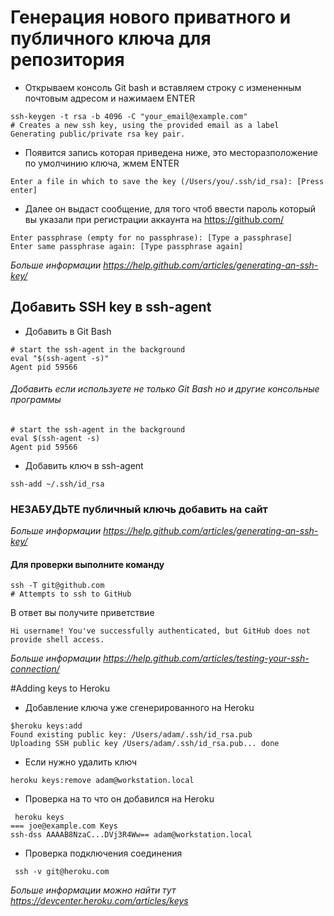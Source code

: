 # Генерация нового приватного и публичного ключа для репозитория
* Открываем консоль Git bash и вставляем строку с измененным почтовым адресом и нажимаем ENTER
```ch
ssh-keygen -t rsa -b 4096 -C "your_email@example.com"
# Creates a new ssh key, using the provided email as a label
Generating public/private rsa key pair.
```
* Появится запись которая приведена ниже, это месторазположение по умолчинию ключа, жмем ENTER
```ch
Enter a file in which to save the key (/Users/you/.ssh/id_rsa): [Press enter]
```
* Далее он выдаст сообщение, для того чтоб ввести пароль который вы указали при регистрации аккаунта на https://github.com/
```ch
Enter passphrase (empty for no passphrase): [Type a passphrase]
Enter same passphrase again: [Type passphrase again]
```
*Больше информации https://help.github.com/articles/generating-an-ssh-key/*

## Добавить SSH key в ssh-agent
* Добавить в Git Bash
```ch
# start the ssh-agent in the background
eval "$(ssh-agent -s)"
Agent pid 59566
```
###### Добавить если используете не только Git Bash но и другие консольные программы
```ch
# start the ssh-agent in the background
eval $(ssh-agent -s)
Agent pid 59566
```
* Добавить ключ в ssh-agent
```ch
ssh-add ~/.ssh/id_rsa
```
### НЕЗАБУДЬТЕ публичный ключь добавить на сайт

*Больше информации https://help.github.com/articles/generating-an-ssh-key/*

#### Для проверки выполните команду
```ch
ssh -T git@github.com
# Attempts to ssh to GitHub
```
В ответ вы получите приветствие
```ch
Hi username! You've successfully authenticated, but GitHub does not
provide shell access.
```
*Больше информации https://help.github.com/articles/testing-your-ssh-connection/*

#Adding keys to Heroku
* Добавление ключа уже сгенерированного на Heroku 
```
$heroku keys:add
Found existing public key: /Users/adam/.ssh/id_rsa.pub
Uploading SSH public key /Users/adam/.ssh/id_rsa.pub... done
```
* Если нужно удалить ключ
```
heroku keys:remove adam@workstation.local
```
* Проверка на то что он добавился на Heroku 
```
 heroku keys
=== joe@example.com Keys
ssh-dss AAAAB8NzaC...DVj3R4Ww== adam@workstation.local
```
* Проверка подключения соединения
```
 ssh -v git@heroku.com
```
*Больше информации можно найти тут https://devcenter.heroku.com/articles/keys*
